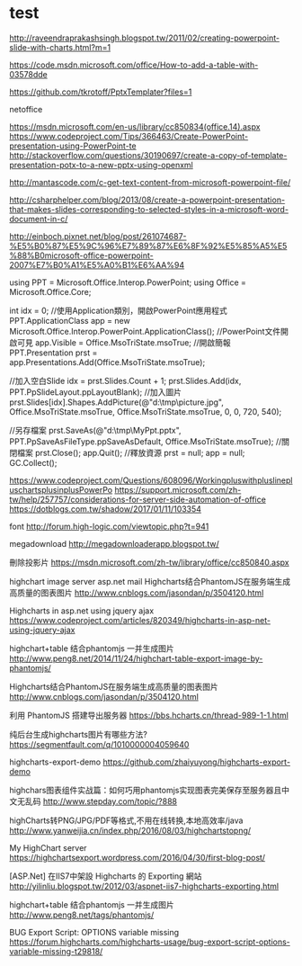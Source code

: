 # test


http://raveendraprakashsingh.blogspot.tw/2011/02/creating-powerpoint-slide-with-charts.html?m=1


https://code.msdn.microsoft.com/office/How-to-add-a-table-with-03578dde


https://github.com/tkrotoff/PptxTemplater?files=1



netoffice

https://msdn.microsoft.com/en-us/library/cc850834(office.14).aspx
https://www.codeproject.com/Tips/366463/Create-PowerPoint-presentation-using-PowerPoint-te
http://stackoverflow.com/questions/30190697/create-a-copy-of-template-presentation-potx-to-a-new-pptx-using-openxml


http://mantascode.com/c-get-text-content-from-microsoft-powerpoint-file/

http://csharphelper.com/blog/2013/08/create-a-powerpoint-presentation-that-makes-slides-corresponding-to-selected-styles-in-a-microsoft-word-document-in-c/

http://einboch.pixnet.net/blog/post/261074687-%E5%B0%87%E5%9C%96%E7%89%87%E6%8F%92%E5%85%A5%E5%88%B0microsoft-office-powerpoint-2007%E7%B0%A1%E5%A0%B1%E6%AA%94

using PPT = Microsoft.Office.Interop.PowerPoint;
using Office = Microsoft.Office.Core;

int idx = 0;
//使用Application類別，開啟PowerPoint應用程式
PPT.ApplicationClass app = new Microsoft.Office.Interop.PowerPoint.ApplicationClass();
//PowerPoint文件開啟可見
app.Visible = Office.MsoTriState.msoTrue;
//開啟簡報
PPT.Presentation prst = app.Presentations.Add(Office.MsoTriState.msoTrue);
 
//加入空白Slide
idx = prst.Slides.Count + 1;
prst.Slides.Add(idx, PPT.PpSlideLayout.ppLayoutBlank);
//加入圖片
prst.Slides[idx].Shapes.AddPicture(@"d:\tmp\picture.jpg", Office.MsoTriState.msoTrue, Office.MsoTriState.msoTrue, 0, 0, 720, 540);
 
//另存檔案
prst.SaveAs(@"d:\tmp\MyPpt.pptx", PPT.PpSaveAsFileType.ppSaveAsDefault, Office.MsoTriState.msoTrue);
//關閉檔案
prst.Close();
app.Quit();
//釋放資源
prst = null;
app = null;
GC.Collect();

https://www.codeproject.com/Questions/608096/WorkingpluswithpluslinepluschartsplusinplusPowerPo
https://support.microsoft.com/zh-tw/help/257757/considerations-for-server-side-automation-of-office
https://dotblogs.com.tw/shadow/2017/01/11/103354

font
http://forum.high-logic.com/viewtopic.php?t=941

megadownload
http://megadownloaderapp.blogspot.tw/

刪除投影片
https://msdn.microsoft.com/zh-tw/library/office/cc850840.aspx

highchart image server asp.net mail
Highcharts结合PhantomJS在服务端生成高质量的图表图片
http://www.cnblogs.com/jasondan/p/3504120.html


Highcharts in asp.net using jquery ajax
https://www.codeproject.com/articles/820349/highcharts-in-asp-net-using-jquery-ajax

highchart+table 结合phantomjs 一并生成图片
http://www.peng8.net/2014/11/24/highchart-table-export-image-by-phantomjs/

Highcharts结合PhantomJS在服务端生成高质量的图表图片
http://www.cnblogs.com/jasondan/p/3504120.html

利用 PhantomJS 搭建导出服务器 
https://bbs.hcharts.cn/thread-989-1-1.html

纯后台生成highcharts图片有哪些方法?
https://segmentfault.com/q/1010000004059640

highcharts-export-demo
https://github.com/zhaiyuyong/highcharts-export-demo

highchars图表组件实战篇：如何巧用phantomjs实现图表完美保存至服务器且中文无乱码
http://www.stepday.com/topic/?888

highCharts转PNG/JPG/PDF等格式,不用在线转换,本地高效率/java
http://www.yanweijia.cn/index.php/2016/08/03/highchartstopng/

My HighChart server
https://highchartsexport.wordpress.com/2016/04/30/first-blog-post/

[ASP.Net] 在IIS7中架設 Highcharts 的 Exporting 網站 
http://yilinliu.blogspot.tw/2012/03/aspnet-iis7-highcharts-exporting.html

highchart+table 结合phantomjs 一并生成图片 
http://www.peng8.net/tags/phantomjs/

BUG Export Script: OPTIONS variable missing
https://forum.highcharts.com/highcharts-usage/bug-export-script-options-variable-missing-t29818/
